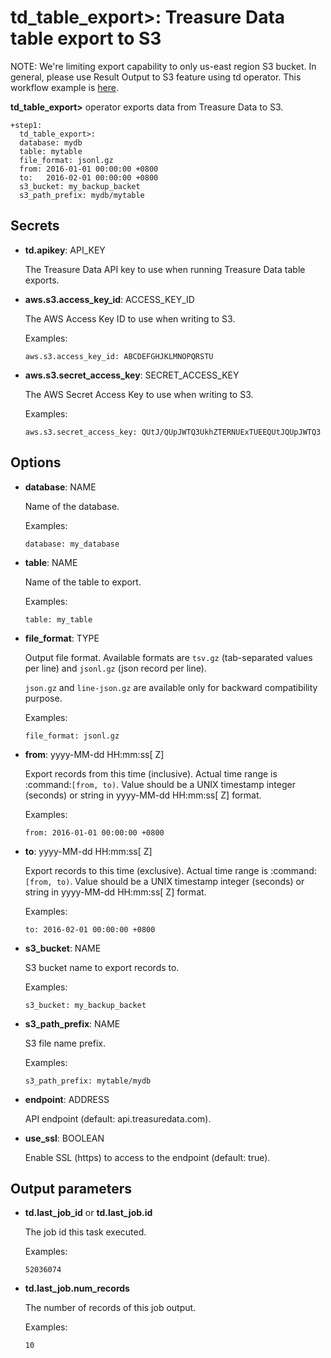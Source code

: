 # td_table_export>: Treasure Data table export to S3

NOTE: We're limiting export capability to only us-east region S3 bucket. In general, please use Result Output to S3 feature using td operator. This workflow example is [here](https://github.com/treasure-data/workflow-examples/tree/master/td/s3).

**td_table_export>** operator exports data from Treasure Data to S3.

    +step1:
      td_table_export>:
      database: mydb
      table: mytable
      file_format: jsonl.gz
      from: 2016-01-01 00:00:00 +0800
      to:   2016-02-01 00:00:00 +0800
      s3_bucket: my_backup_backet
      s3_path_prefix: mydb/mytable

## Secrets

* **td.apikey**: API_KEY

  The Treasure Data API key to use when running Treasure Data table exports.

* **aws.s3.access_key_id**: ACCESS_KEY_ID

  The AWS Access Key ID to use when writing to S3.

  Examples:

  ```
  aws.s3.access_key_id: ABCDEFGHJKLMNOPQRSTU
  ```

* **aws.s3.secret_access_key**: SECRET_ACCESS_KEY

  The AWS Secret Access Key to use when writing to S3.

  Examples:

  ```
  aws.s3.secret_access_key: QUtJ/QUpJWTQ3UkhZTERNUExTUEEQUtJQUpJWTQ3
  ```

## Options

* **database**: NAME

  Name of the database.

  Examples:

  ```
  database: my_database
  ```

* **table**: NAME

  Name of the table to export.

  Examples:

  ```
  table: my_table
  ```

* **file_format**: TYPE

  Output file format. Available formats are `tsv.gz` (tab-separated values per line) and `jsonl.gz` (json record per line).

  `json.gz` and `line-json.gz` are available only for backward compatibility purpose.

  Examples:

  ```
  file_format: jsonl.gz
  ```

* **from**: yyyy-MM-dd HH:mm:ss[ Z]

  Export records from this time (inclusive). Actual time range is :command:`[from, to)`. Value should be a UNIX timestamp integer (seconds) or string in yyyy-MM-dd HH:mm:ss[ Z] format.

  Examples:

  ```
  from: 2016-01-01 00:00:00 +0800
  ```

* **to**: yyyy-MM-dd HH:mm:ss[ Z]

  Export records to this time (exclusive). Actual time range is :command:`[from, to)`. Value should be a UNIX timestamp integer (seconds) or string in yyyy-MM-dd HH:mm:ss[ Z] format.

  Examples:

  ```
  to: 2016-02-01 00:00:00 +0800
  ```

* **s3_bucket**: NAME

  S3 bucket name to export records to.

  Examples:

  ```
  s3_bucket: my_backup_backet
  ```

* **s3_path_prefix**: NAME

  S3 file name prefix.

  Examples:

  ```
  s3_path_prefix: mytable/mydb
  ```

* **endpoint**: ADDRESS

  API endpoint (default: api.treasuredata.com).

* **use_ssl**: BOOLEAN

  Enable SSL (https) to access to the endpoint (default: true).


## Output parameters

* **td.last_job_id** or **td.last_job.id**

  The job id this task executed.

  Examples:

  ```
  52036074
  ```

* **td.last_job.num_records**

  The number of records of this job output.
 
  Examples:
  
  ```
  10
  ```
